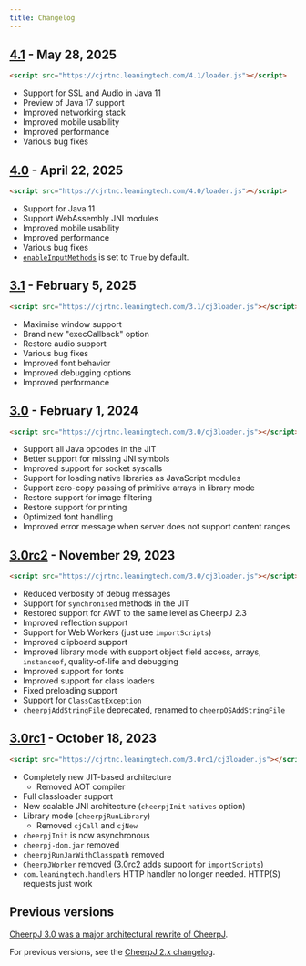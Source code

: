 ```yaml
---
title: Changelog
---
```


## [4.1](https://labs.leaningtech.com/blog/cheerpj-4.1) - May 28, 2025

```html
<script src="https://cjrtnc.leaningtech.com/4.1/loader.js"></script>
```

- Support for SSL and Audio in Java 11
- Preview of Java 17 support
- Improved networking stack
- Improved mobile usability
- Improved performance
- Various bug fixes

## [4.0](https://labs.leaningtech.com/blog/cheerpj-4.0) - April 22, 2025

```html
<script src="https://cjrtnc.leaningtech.com/4.0/loader.js"></script>
```

- Support for Java 11
- Support WebAssembly JNI modules
- Improved mobile usability
- Improved performance
- Various bug fixes
- [`enableInputMethods`](/docs/reference/cheerpjInit#enableinputmethods) is set to `True` by default.

## [3.1](https://labs.leaningtech.com/blog/cheerpj-3.1) - February 5, 2025

```html
<script src="https://cjrtnc.leaningtech.com/3.1/cj3loader.js"></script>
```

- Maximise window support
- Brand new "execCallback" option
- Restore audio support
- Various bug fixes
- Improved font behavior
- Improved debugging options
- Improved performance

## [3.0](https://cheerpj.com/cheerpj-3-now-generally-available/) - February 1, 2024

```html
<script src="https://cjrtnc.leaningtech.com/3.0/cj3loader.js"></script>
```

- Support all Java opcodes in the JIT
- Better support for missing JNI symbols
- Improved support for socket syscalls
- Support for loading native libraries as JavaScript modules
- Support zero-copy passing of primitive arrays in library mode
- Restore support for image filtering
- Restore support for printing
- Optimized font handling
- Improved error message when server does not support content ranges

## [3.0rc2](https://labs.leaningtech.com/blog/cheerpj-3-deep-dive) - November 29, 2023

```html
<script src="https://cjrtnc.leaningtech.com/3.0/cj3loader.js"></script>
```

- Reduced verbosity of debug messages
- Support for `synchronised` methods in the JIT
- Restored support for AWT to the same level as CheerpJ 2.3
- Improved reflection support
- Support for Web Workers (just use `importScripts`)
- Improved clipboard support
- Improved library mode with support object field access, arrays, `instanceof`, quality-of-life and debugging
- Improved support for fonts
- Improved support for class loaders
- Fixed preloading support
- Support for `ClassCastException`
- `cheerpjAddStringFile` deprecated, renamed to `cheerpOSAddStringFile`

## [3.0rc1](https://cheerpj.com/announcing-cheerpj-3-0rc1-help-us-test-and-improve/) - October 18, 2023

```html
<script src="https://cjrtnc.leaningtech.com/3.0rc1/cj3loader.js"></script>
```

- Completely new JIT-based architecture
  - Removed AOT compiler
- Full classloader support
- New scalable JNI architecture (`cheerpjInit` `natives` option)
- Library mode (`cheerpjRunLibrary`)
  - Removed `cjCall` and `cjNew`
- `cheerpjInit` is now asynchronous
- `cheerpj-dom.jar` removed
- `cheerpjRunJarWithClasspath` removed
- `CheerpJWorker` removed (3.0rc2 adds support for `importScripts`)
- `com.leaningtech.handlers` HTTP handler no longer needed. HTTP(S) requests just work

## Previous versions

[CheerpJ 3.0 was a major architectural rewrite of CheerpJ](https://labs.leaningtech.com/blog/announcing-cheerpj-3).

For previous versions, see the [CheerpJ 2.x changelog](https://labs.leaningtech.com/docs/cheerpj2/changelog).
